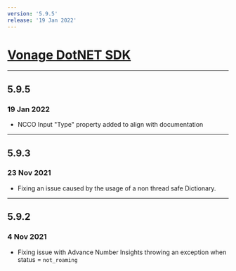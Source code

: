 ```yaml
---
version: '5.9.5'
release: '19 Jan 2022'
---
```

# [Vonage DotNET SDK](https://github.com/Vonage/vonage-dotnet-sdk)

---

## 5.9.5
### 19 Jan 2022

- NCCO Input "Type" property added to align with documentation

---

## 5.9.3
### 23 Nov 2021

- Fixing an issue caused by the usage of a non thread safe Dictionary.

---

## 5.9.2
### 4 Nov 2021

- Fixing issue with Advance Number Insights throwing an exception when status = `not_roaming`